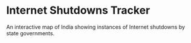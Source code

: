 Internet Shutdowns Tracker
==========================

An interactive map of India showing instances of Internet shutdowns by state governments.
